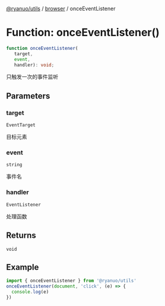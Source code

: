 [@ryanuo/utils](../../index.md) / [browser](../index.md) / onceEventListener

# Function: onceEventListener()

```ts
function onceEventListener(
   target, 
   event, 
   handler): void;
```

只触发一次的事件监听

## Parameters

### target

`EventTarget`

目标元素

### event

`string`

事件名

### handler

`EventListener`

处理函数

## Returns

`void`

## Example

```ts twoslash
import { onceEventListener } from '@ryanuo/utils'
onceEventListener(document, 'click', (e) => {
  console.log(e)
})
```
